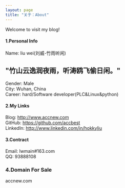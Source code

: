 ```yaml
---
layout: page
title: "关于：About"
---
```

Welcome to visit my blog!

#### 1.Personal Info
Name: liu wei(刘威-竹雨听闲)  
## "竹山云逸润夜雨，听涛鸥飞偷日闲。"  
Gender: Male  
City: Wuhan, China  
Career: hard/Software developer(PLC&Linux&python)  

#### 2.My Links
Blog: <http://www.accnew.com>  
GitHub: <https://github.com/accbest>  
LinkedIn: <http://www.linkedin.com/in/hokkyliu>  


#### 3.Contract
Email: lwmain#163.com  
QQ: 93888108  

### 4.Domain For Sale
accnew.com  
